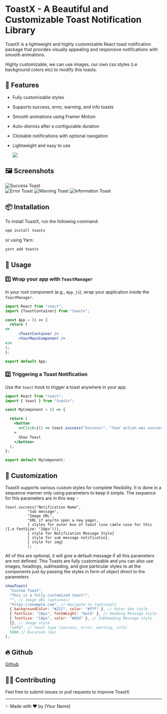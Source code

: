 # ToastX - A Beautiful and Customizable Toast Notification Library

ToastX is a lightweight and highly customizable React toast notification package that provides visually appealing and responsive notifications with smooth animations.

Highly customizable, we can use images, our own css styles (i.e background colors etc) to modify this toasts.

## 🚀 Features
- Fully customizable styles
- Supports success, error, warning, and info toasts
- Smooth animations using Framer Motion
- Auto-dismiss after a configurable duration
- Clickable notifications with optional navigation
- Lightweight and easy to use

  ![](https://res.cloudinary.com/ddqzbu99e/image/upload/v1740143142/Screenshot_2025-02-21_180538_kgqz7x.png)
  

## 🖼️ Screenshots

 ![Success Toast](https://res.cloudinary.com/ddqzbu99e/image/upload/v1740143142/Screenshot_2025-02-21_180617_rav349.png)  
 ![Error Toast](https://res.cloudinary.com/ddqzbu99e/image/upload/v1740143142/Screenshot_2025-02-21_180641_eshyci.png) 
 ![Warning Toast](https://res.cloudinary.com/ddqzbu99e/image/upload/v1740143142/Screenshot_2025-02-21_180703_ioo4bd.png) 
 ![Information Toast](https://res.cloudinary.com/ddqzbu99e/image/upload/v1740143142/Screenshot_2025-02-21_180722_l8rgod.png) 

## 📦 Installation
To install ToastX, run the following command:

```sh
npm install toastx
```

or using Yarn:

```sh
yarn add toastx
```

## 🔧 Usage

### 1️⃣ Wrap your app with `ToastManager`
In your root component (e.g., `App.js`), wrap your application inside the `ToastManager`.

```jsx
import React from "react";
import {ToastContainer} from "toastx";

const App = () => {
  return (
<>
      <ToastContainer />
      <YourMainComponent />
</>
);
};

export default App;
```

### 2️⃣ Triggering a Toast Notification
Use the `toast` hook to trigger a toast anywhere in your app.

```jsx
import React from "react";
import { toast } from "toastx";

const MyComponent = () => {

  return (
    <button
      onClick={() => toast.success("Success!", "Your action was successful", "img url", "URL for another page", {backGroundColor: "red", etc}, {}, {}, {})}
    >
      Show Toast
    </button>
  );
};

export default MyComponent;
```

## 🎨 Customization
ToastX supports various custom styles for complete flexibility. It is done in a sequence manner only using parameters to keep it simple.
The sequence for this parameters are in this way - 


    toast.success("Notification Name", 
              "Sub message", 
              "Image URL", 
              "URL if any(to open a new page), 
              { styles for outer box of toast (use camle case for this (I.e fontSize: "10px"))}, 
              { style for Notification Message Style}
              { style for sub message notificatin},
              { style for img}
              );
                
All of this are optional, it will give a default message if all this parameters are not defined.
This Toasts are fully customizable and you can also use images, headings, subheading, and give particular styles to all the components just by passing the styles in form of object direct to the parameters 

```jsx
showToast(
  "Custom Toast",
  "This is a fully customized toast!",
  "", // Image URL (optional)
  "https://example.com", // Navigate to (optional)
  { backgroundColor: "#222", color: "#fff" }, // Outer box style
  { fontSize: "18px", fontWeight: "bold" }, // Heading Message style
  { fontSize: "14px", color: "#ddd" }, // Subheading Message style
  {}, // Image style
  "info", // Toast type (success, error, warning, info)
  5000 // Duration (ms)
);
```

## 🔥 Github
[Github](https://github.com/Jayesh-Karma/ToastX)


## 👨‍💻 Contributing
Feel free to submit issues or pull requests to improve ToastX.

---

✨ Made with ❤️ by [Your Name]

